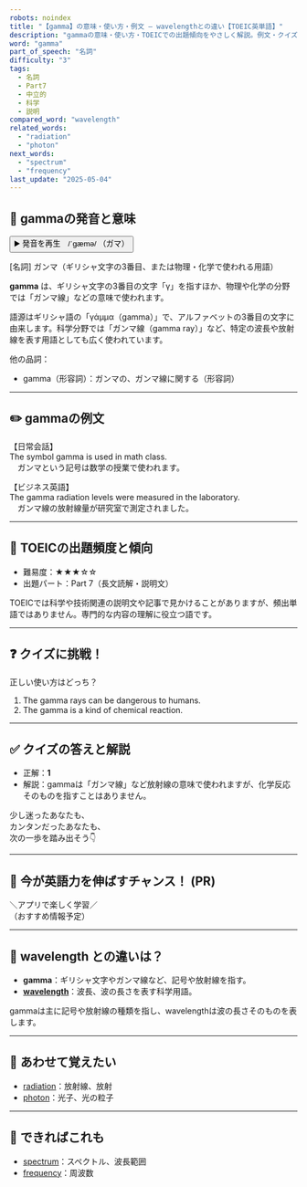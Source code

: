```yaml
---
robots: noindex
title: "【gamma】の意味・使い方・例文 ― wavelengthとの違い【TOEIC英単語】"
description: "gammaの意味・使い方・TOEICでの出題傾向をやさしく解説。例文・クイズ付きでwavelengthとの違いもわかりやすく学べます。"
word: "gamma"
part_of_speech: "名詞"
difficulty: "3"
tags:
  - 名詞
  - Part7
  - 中立的
  - 科学
  - 説明
compared_word: "wavelength"
related_words:
  - "radiation"
  - "photon"
next_words:
  - "spectrum"
  - "frequency"
last_update: "2025-05-04"
---
```


## 🔰 gammaの発音と意味

<button class="play-audio" onclick="playTTS('gamma')">
  <span class="play-audio-main">
    ▶️ 発音を再生　/ˈɡæmə/
  </span>
  <span class="play-audio-sub">
    （ガマ）
  </span>
</button>

[名詞] ガンマ（ギリシャ文字の3番目、または物理・化学で使われる用語）

**gamma** は、ギリシャ文字の3番目の文字「γ」を指すほか、物理や化学の分野では「ガンマ線」などの意味で使われます。

語源はギリシャ語の「γάμμα（gamma）」で、アルファベットの3番目の文字に由来します。科学分野では「ガンマ線（gamma ray）」など、特定の波長や放射線を表す用語としても広く使われています。

他の品詞：  
- gamma（形容詞）：ガンマの、ガンマ線に関する（形容詞）

---

## ✏️ gammaの例文

【日常会話】  
The symbol gamma is used in math class.  
　ガンマという記号は数学の授業で使われます。

【ビジネス英語】  
The gamma radiation levels were measured in the laboratory.  
　ガンマ線の放射線量が研究室で測定されました。

---

## 🎯 TOEICの出題頻度と傾向

- 難易度：★★★☆☆
- 出題パート：Part 7（長文読解・説明文）

TOEICでは科学や技術関連の説明文や記事で見かけることがありますが、頻出単語ではありません。専門的な内容の理解に役立つ語です。

---

## ❓ クイズに挑戦！

正しい使い方はどっち？

1. The gamma rays can be dangerous to humans.  
2. The gamma is a kind of chemical reaction.

---

## ✅ クイズの答えと解説

- 正解：**1**
- 解説：gammaは「ガンマ線」など放射線の意味で使われますが、化学反応そのものを指すことはありません。

少し迷ったあなたも、  
カンタンだったあなたも、  
次の一歩を踏み出そう👇️

---

## 🚀 今が英語力を伸ばすチャンス！ (PR)

<div class="info-center">
＼アプリで楽しく学習／<br>  
（おすすめ情報予定）
</div>

---

## 🤔  wavelength との違いは？

- **gamma**：ギリシャ文字やガンマ線など、記号や放射線を指す。
- **[wavelength](/word/wavelength/)**：波長、波の長さを表す科学用語。

gammaは主に記号や放射線の種類を指し、wavelengthは波の長さそのものを表します。

---

## 🧩 あわせて覚えたい

- [radiation](/word/radiation/)：放射線、放射
- [photon](/word/photon/)：光子、光の粒子

---

## 📖 できればこれも

- [spectrum](/word/spectrum/)：スペクトル、波長範囲
- [frequency](/word/frequency/)：周波数

<!-- cvid: aid20_bid16 -->
